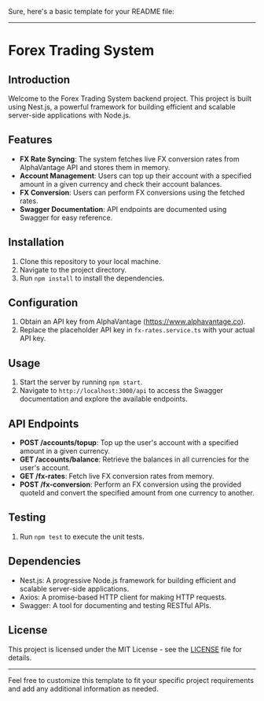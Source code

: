 Sure, here's a basic template for your README file:

---

# Forex Trading System

## Introduction
Welcome to the Forex Trading System backend project. This project is built using Nest.js, a powerful framework for building efficient and scalable server-side applications with Node.js.

## Features
- **FX Rate Syncing**: The system fetches live FX conversion rates from AlphaVantage API and stores them in memory.
- **Account Management**: Users can top up their account with a specified amount in a given currency and check their account balances.
- **FX Conversion**: Users can perform FX conversions using the fetched rates.
- **Swagger Documentation**: API endpoints are documented using Swagger for easy reference.

## Installation
1. Clone this repository to your local machine.
2. Navigate to the project directory.
3. Run `npm install` to install the dependencies.

## Configuration
1. Obtain an API key from AlphaVantage (https://www.alphavantage.co).
2. Replace the placeholder API key in `fx-rates.service.ts` with your actual API key.

## Usage
1. Start the server by running `npm start`.
2. Navigate to `http://localhost:3000/api` to access the Swagger documentation and explore the available endpoints.

## API Endpoints
- **POST /accounts/topup**: Top up the user's account with a specified amount in a given currency.
- **GET /accounts/balance**: Retrieve the balances in all currencies for the user's account.
- **GET /fx-rates**: Fetch live FX conversion rates from memory.
- **POST /fx-conversion**: Perform an FX conversion using the provided quoteId and convert the specified amount from one currency to another.

## Testing
1. Run `npm test` to execute the unit tests.

## Dependencies
- Nest.js: A progressive Node.js framework for building efficient and scalable server-side applications.
- Axios: A promise-based HTTP client for making HTTP requests.
- Swagger: A tool for documenting and testing RESTful APIs.

## License
This project is licensed under the MIT License - see the [LICENSE](LICENSE) file for details.

---

Feel free to customize this template to fit your specific project requirements and add any additional information as needed.
